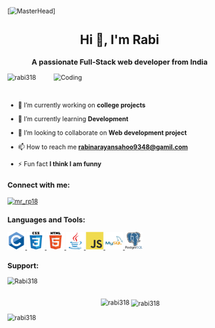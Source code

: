 [![MasterHead](https://www.globalonlinepublishing.com/wp-content/uploads/2019/03/web-dev-Banner-008.jpg)]
<h1 align="center">Hi 👋, I'm Rabi</h1>
<h3 align="center">A passionate Full-Stack web developer from India</h3>
<img align="right" alt="Coding" width="400" src="https://miro.medium.com/v2/resize:fit:1200/0*M4bxiCIjcTK-2Xr6.jpeg">

<p align="left"> <img src="https://komarev.com/ghpvc/?username=rabi318&label=Profile%20views&color=0e75b6&style=flat" alt="rabi318" /> </p>

<p align="left"> <a href="https://twitter.com/" target="blank"><img src="https://img.shields.io/twitter/follow/?logo=twitter&style=for-the-badge" alt="" /></a> </p>

- 🔭 I’m currently working on **college projects**

- 🌱 I’m currently learning **Development**

- 👯 I’m looking to collaborate on **Web development project**

- 📫 How to reach me **rabinarayansahoo9348@gamil.com**

- ⚡ Fun fact **I think I am funny**

<h3 align="left">Connect with me:</h3>
<p align="left">
<a href="https://instagram.com/mr_rp18" target="blank"><img align="center" src="https://raw.githubusercontent.com/rahuldkjain/github-profile-readme-generator/master/src/images/icons/Social/instagram.svg" alt="mr_rp18" height="30" width="40" /></a>
</p>

<h3 align="left">Languages and Tools:</h3>
<p align="left"> <a href="https://www.cprogramming.com/" target="_blank" rel="noreferrer"> <img src="https://raw.githubusercontent.com/devicons/devicon/master/icons/c/c-original.svg" alt="c" width="40" height="40"/> </a> <a href="https://www.w3schools.com/css/" target="_blank" rel="noreferrer"> <img src="https://raw.githubusercontent.com/devicons/devicon/master/icons/css3/css3-original-wordmark.svg" alt="css3" width="40" height="40"/> </a> <a href="https://www.w3.org/html/" target="_blank" rel="noreferrer"> <img src="https://raw.githubusercontent.com/devicons/devicon/master/icons/html5/html5-original-wordmark.svg" alt="html5" width="40" height="40"/> </a> <a href="https://www.java.com" target="_blank" rel="noreferrer"> <img src="https://raw.githubusercontent.com/devicons/devicon/master/icons/java/java-original.svg" alt="java" width="40" height="40"/> </a> <a href="https://developer.mozilla.org/en-US/docs/Web/JavaScript" target="_blank" rel="noreferrer"> <img src="https://raw.githubusercontent.com/devicons/devicon/master/icons/javascript/javascript-original.svg" alt="javascript" width="40" height="40"/> </a> <a href="https://www.mysql.com/" target="_blank" rel="noreferrer"> <img src="https://raw.githubusercontent.com/devicons/devicon/master/icons/mysql/mysql-original-wordmark.svg" alt="mysql" width="40" height="40"/> </a> <a href="https://www.postgresql.org" target="_blank" rel="noreferrer"> <img src="https://raw.githubusercontent.com/devicons/devicon/master/icons/postgresql/postgresql-original-wordmark.svg" alt="postgresql" width="40" height="40"/> </a> </p>

<h3 align="left">Support:</h3>
<p><a href="https://www.buymeacoffee.com/Rabi318"> <img align="left" src="https://cdn.buymeacoffee.com/buttons/v2/default-yellow.png" height="50" width="210" alt="Rabi318" /></a></p><br><br>

<p><img align="left" src="https://github-readme-stats.vercel.app/api/top-langs?username=rabi318&show_icons=true&locale=en&layout=compact" alt="rabi318" /></p>

<p>&nbsp;<img align="center" src="https://github-readme-stats.vercel.app/api?username=rabi318&show_icons=true&locale=en" alt="rabi318" /></p>

<p><img align="center" src="https://github-readme-streak-stats.herokuapp.com/?user=rabi318&" alt="rabi318" /></p>
